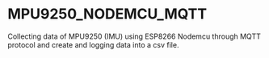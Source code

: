 # MPU9250_NODEMCU_MQTT
Collecting data of MPU9250 (IMU) using ESP8266 Nodemcu through MQTT protocol and create and logging data into a csv file.
